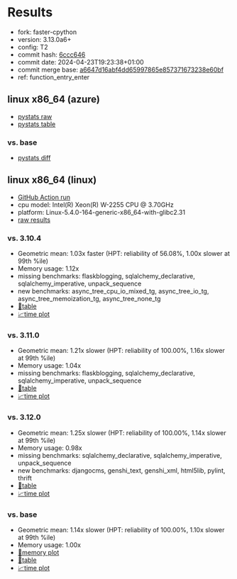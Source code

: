 # Results

- fork: faster-cpython
- version: 3.13.0a6+
- config: T2
- commit hash: [6ccc646](https://github.com/faster%2dcpython/cpython/commit/6ccc646)
- commit date: 2024-04-23T19:23:38+01:00
- commit merge base: [a6647d16abf4dd65997865e857371673238e60bf](https://github.com/faster%2dcpython/cpython/commit/a6647d16abf4dd65997865e857371673238e60bf)
- ref: function_entry_enter

## linux x86_64 (azure)

- [pystats raw](bm-20240423-azure-x86_64-faster%252dcpython-function_entry_enter-3.13.0a6%2B-6ccc646-pystats.json)
- [pystats table](bm-20240423-azure-x86_64-faster%252dcpython-function_entry_enter-3.13.0a6%2B-6ccc646-pystats.md)

### vs. base

- [pystats diff](bm-20240423-azure-x86_64-faster%252dcpython-function_entry_enter-3.13.0a6%2B-6ccc646-pystats-vs-base.md)

## linux x86_64 (linux)

- [GitHub Action run](https://github.com/faster-cpython/benchmarking/actions/runs/8805374038)
- cpu model: Intel(R) Xeon(R) W-2255 CPU @ 3.70GHz
- platform: Linux-5.4.0-164-generic-x86_64-with-glibc2.31
- [raw results](bm-20240423-linux-x86_64-faster%252dcpython-function_entry_enter-3.13.0a6%2B-6ccc646.json)

### vs. 3.10.4

- Geometric mean: 1.03x faster (HPT: reliability of 56.08%, 1.00x slower at 99th %ile)
- Memory usage: 1.12x
- missing benchmarks: flaskblogging, sqlalchemy_declarative, sqlalchemy_imperative, unpack_sequence
- new benchmarks: async_tree_cpu_io_mixed_tg, async_tree_io_tg, async_tree_memoization_tg, async_tree_none_tg
- [📄table](bm-20240423-linux-x86_64-faster%252dcpython-function_entry_enter-3.13.0a6%2B-6ccc646-vs-3.10.4.md)
- [📈time plot](bm-20240423-linux-x86_64-faster%252dcpython-function_entry_enter-3.13.0a6%2B-6ccc646-vs-3.10.4.png)

### vs. 3.11.0

- Geometric mean: 1.21x slower (HPT: reliability of 100.00%, 1.16x slower at 99th %ile)
- Memory usage: 1.04x
- missing benchmarks: flaskblogging, sqlalchemy_declarative, sqlalchemy_imperative, unpack_sequence
- [📄table](bm-20240423-linux-x86_64-faster%252dcpython-function_entry_enter-3.13.0a6%2B-6ccc646-vs-3.11.0.md)
- [📈time plot](bm-20240423-linux-x86_64-faster%252dcpython-function_entry_enter-3.13.0a6%2B-6ccc646-vs-3.11.0.png)

### vs. 3.12.0

- Geometric mean: 1.25x slower (HPT: reliability of 100.00%, 1.14x slower at 99th %ile)
- Memory usage: 0.98x
- missing benchmarks: sqlalchemy_declarative, sqlalchemy_imperative, unpack_sequence
- new benchmarks: djangocms, genshi_text, genshi_xml, html5lib, pylint, thrift
- [📄table](bm-20240423-linux-x86_64-faster%252dcpython-function_entry_enter-3.13.0a6%2B-6ccc646-vs-3.12.0.md)
- [📈time plot](bm-20240423-linux-x86_64-faster%252dcpython-function_entry_enter-3.13.0a6%2B-6ccc646-vs-3.12.0.png)

### vs. base

- Geometric mean: 1.14x slower (HPT: reliability of 100.00%, 1.10x slower at 99th %ile)
- Memory usage: 1.00x
- [🧠memory plot](bm-20240423-linux-x86_64-faster%252dcpython-function_entry_enter-3.13.0a6%2B-6ccc646-vs-base-mem.png)
- [📄table](bm-20240423-linux-x86_64-faster%252dcpython-function_entry_enter-3.13.0a6%2B-6ccc646-vs-base.md)
- [📈time plot](bm-20240423-linux-x86_64-faster%252dcpython-function_entry_enter-3.13.0a6%2B-6ccc646-vs-base.png)

